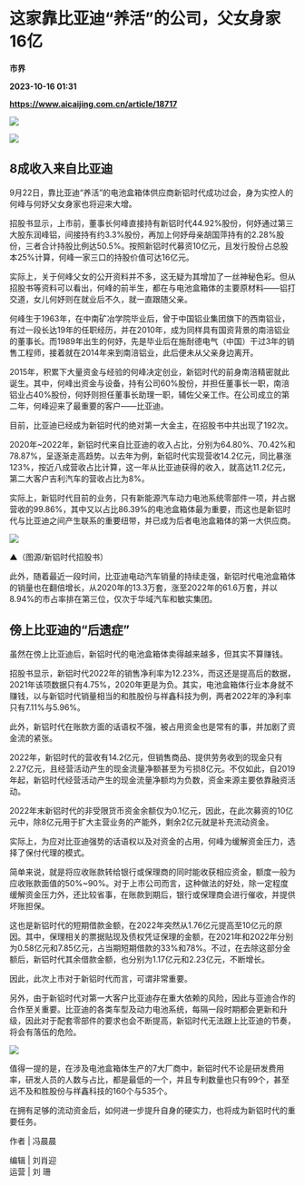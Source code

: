 # 这家靠比亚迪“养活”的公司，父女身家16亿
**市界**

**2023-10-16 01:31**

**https://www.aicaijing.com.cn/article/18717**

![](https://cdn.aicaijing.com.cn/img/5e3800c0-5b94-11ee-9534-4fadeb3ce367/jpg)

![](https://p3-sign.toutiaoimg.com/tos-cn-i-6w9my0ksvp/cbde3b21a7d342b7aba18351159ff3fb~tplv-tt-origin-asy2:5aS05p2hQOW4gueVjOinguWvnw==.image?_iz=58558&from=article.pc_detail&x-expires=1696245141&x-signature=Qb7Rhnlp988YhWoEUJLjSHJq9TA%3D)

**8成收入来自比亚迪**
-------------

9月22日，靠比亚迪“养活”的电池盒箱体供应商新铝时代成功过会，身为实控人的何峰与何妤父女身家也将迎来大增。

招股书显示，上市前，董事长何峰直接持有新铝时代44.92%股份，何妤通过第三大股东润峰铝，间接持有约3.3%股份，再加上何妤母亲胡国萍持有的2.28%股份，三者合计持股比例达50.5%。按照新铝时代募资10亿元，且发行股份占总股本25%计算，何峰一家三口的持股价值可达16亿元。

实际上，关于何峰父女的公开资料并不多，这无疑为其增加了一丝神秘色彩。但从招股书等资料可以看出，何峰的前半生，都在与电池盒箱体的主要原材料——铝打交道，女儿何妤则在就业后不久，就一直跟随父亲。

何峰生于1963年，在中南矿冶学院毕业后，曾于中国铝业集团旗下的西南铝业，有过一段长达19年的任职经历，并在2010年，成为同样具有国资背景的南涪铝业的董事长。而1989年出生的何妤，先是毕业后在施耐德电气（中国）干过3年的销售工程师，接着就在2014年来到南涪铝业，此后便未从父亲身边离开。

2015年，积累下大量资金与经验的何峰决定创业，新铝时代的前身南涪精密就此诞生。其中，何峰出资金与设备，持有公司60%股份，并担任董事长一职，南涪铝业占40%股份，何妤则担任董事长助理一职，辅佐父亲工作。在公司成立的第二年，何峰迎来了最重要的客户——比亚迪。

目前，比亚迪已经成为新铝时代的绝对第一大金主，在招股书中共出现了192次。

2020年~2022年，新铝时代来自比亚迪的收入占比，分别为64.80%、70.42%和78.87%，呈逐渐走高趋势。以去年为例，新铝时代实现营收14.2亿元，同比暴涨123%，按近八成营收占比计算，这一年从比亚迪获得的收入，就高达11.2亿元，第二大客户吉利汽车的营收占比为8%。

实际上，新铝时代目前的业务，只有新能源汽车动力电池系统零部件一项，并占据营收的99.86%，其中又以占比86.39%的电池盒箱体最为重要，而这也是新铝时代与比亚迪之间产生联系的重要纽带，并已成为后者电池盒箱体的第一大供应商。

![](https://p3-sign.toutiaoimg.com/tos-cn-i-6w9my0ksvp/fd6ceaa0bce34554b6532f80333f7254~tplv-tt-origin-asy2:5aS05p2hQOW4gueVjOinguWvnw==.image?_iz=58558&from=article.pc_detail&x-expires=1696245141&x-signature=yTY6XQf7M4aFiQv5YJ23RtEcwv8%3D)

▲（图源/新铝时代招股书）

此外，随着最近一段时间，比亚迪电动汽车销量的持续走强，新铝时代电池盒箱体的销量也在翻倍增长，从2020年的13.3万套，涨至2022年的61.6万套，并以8.94%的市占率排在第三位，仅次于华域汽车和敏实集团。

**傍上比亚迪的“后遗症”**
---------------

虽然在傍上比亚迪后，新铝时代的电池盒箱体卖得越来越多，但其实不算赚钱。

招股书显示，新铝时代2022年的销售净利率为12.23%，而这还是提高后的数据，2021年该项数据只有4.75%，2020年更是为负。其实，电池盒箱体行业本身就不赚钱，以与新铝时代销量相当的和胜股份与祥鑫科技为例，两者2022年的净利率只有7.11%与5.96%。

此外，新铝时代在账款方面的话语权不强，被占用资金也是常有的事，并加剧了资金流的紧张。

2022年，新铝时代的营收有14.2亿元，但销售商品、提供劳务收到的现金只有2.27亿元，且经营活动产生的现金流量净额甚至为亏损8亿元。不仅如此，自2019年起，新铝时代经营活动产生的现金流量净额均为负数，资金来源主要依靠融资活动。

2022年末新铝时代的非受限货币资金余额仅为0.1亿元，因此，在此次募资的10亿元中，除8亿元用于扩大主营业务的产能外，剩余2亿元就是补充流动资金。

实际上，为应对比亚迪强势的话语权以及对资金的占用，何峰为缓解资金压力，选择了保付代理的模式。

简单来说，就是将应收账款转给银行或保理商的同时能收获相应资金，额度一般为应收账款面值的50%~90%。对于上市公司而言，这种做法的好处，除一定程度缓解资金压力外，还比较省事，在账款到期后，银行或保理商会进行催收，并提供坏账担保。

这也是新铝时代的短期借款金额，在2022年突然从1.76亿元提高至10亿元的原因。其中，保理相关的票据贴现及债权凭证保理的金额，在2021年和2022年分别为0.58亿元和7.85亿元，占当期短期借款的33%和78%。不过，在去除这部分金额后，新铝时代其余借款金额，也分别为1.17亿元和2.23亿元，不断增长。

因此，此次上市对于新铝时代而言，可谓非常重要。

另外，由于新铝时代对第一大客户比亚迪存在重大依赖的风险，因此与亚迪合作的合作至关重要。比亚迪的各类车型及动力电池系统，每隔一段时期都会更新和升级，因此对于配套零部件的要求也会不断提高，新铝时代无法跟上比亚迪的节奏，将会有落伍的危险。

![](https://p3-sign.toutiaoimg.com/tos-cn-i-6w9my0ksvp/c2fc8ee1762244e388470fd978d6c530~tplv-tt-origin-asy2:5aS05p2hQOW4gueVjOinguWvnw==.image?_iz=58558&from=article.pc_detail&x-expires=1696245141&x-signature=Q7OCwjQh1q3EEa5NufU268rzkMU%3D)

值得一提的是，在涉及电池盒箱体生产的7大厂商中，新铝时代不论是研发费用率，研发人员的人数与占比，都是最低的一个，并且专利数量也只有99个，甚至远不及和胜股份与祥鑫科技的160个与535个。

在拥有足够的流动资金后，如何进一步提升自身的硬实力，也将成为新铝时代的重要任务。

作者 | 冯晨晨

编辑 | 刘肖迎  
运营 | 刘 珊
